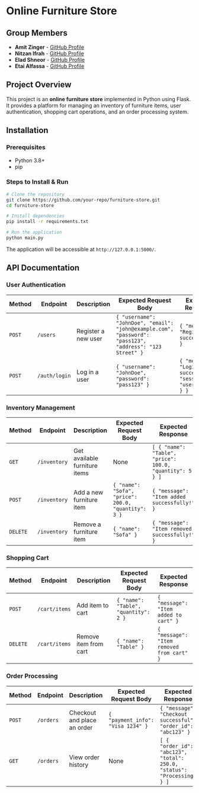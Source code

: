 # Online Furniture Store

## Group Members
- **Amit Zinger** - [GitHub Profile](https://github.com/Amit-Zinger)
- **Nitzan Ifrah** - [GitHub Profile](https://github.com/nitzanifrah)
- **Elad Shneor** - [GitHub Profile](https://github.com/EladShneor)
- **Etai Alfassa** - [GitHub Profile](https://github.com/EtaiAlfassa)

## Project Overview
This project is an **online furniture store** implemented in Python using Flask. It provides a platform for managing an inventory of furniture items, user authentication, shopping cart operations, and an order processing system.

## Installation

### Prerequisites
- Python 3.8+
- pip

### Steps to Install & Run
```bash
# Clone the repository
git clone https://github.com/your-repo/furniture-store.git
cd furniture-store

# Install dependencies
pip install -r requirements.txt

# Run the application
python main.py
```
The application will be accessible at `http://127.0.0.1:5000/`.

## API Documentation
### User Authentication
| Method | Endpoint | Description | Expected Request Body | Expected Response |
|--------|---------|-------------|------------------|------------------|
| `POST` | `/users` | Register a new user | `{ "username": "JohnDoe", "email": "john@example.com", "password": "pass123", "address": "123 Street" }` | `{ "message": "Registration successful!" }` |
| `POST` | `/auth/login` | Log in a user | `{ "username": "JohnDoe", "password": "pass123" }` | `{ "message": "Login successful!", "session": { "user_id": 1 } }` |

### Inventory Management
| Method | Endpoint | Description | Expected Request Body | Expected Response |
|--------|---------|-------------|------------------|------------------|
| `GET` | `/inventory` | Get available furniture items | None | `[ { "name": "Table", "price": 100.0, "quantity": 5 } ]` |
| `POST` | `/inventory` | Add a new furniture item | `{ "name": "Sofa", "price": 200.0, "quantity": 3 }` | `{ "message": "Item added successfully!" }` |
| `DELETE` | `/inventory` | Remove a furniture item | `{ "name": "Sofa" }` | `{ "message": "Item removed successfully!" }` |

### Shopping Cart
| Method | Endpoint | Description | Expected Request Body | Expected Response |
|--------|---------|-------------|------------------|------------------|
| `POST` | `/cart/items` | Add item to cart | `{ "name": "Table", "quantity": 2 }` | `{ "message": "Item added to cart" }` |
| `DELETE` | `/cart/items` | Remove item from cart | `{ "name": "Table" }` | `{ "message": "Item removed from cart" }` |

### Order Processing
| Method | Endpoint | Description | Expected Request Body | Expected Response |
|--------|---------|-------------|------------------|------------------|
| `POST` | `/orders` | Checkout and place an order | `{ "payment_info": "Visa 1234" }` | `{ "message": "Checkout successful", "order_id": "abc123" }` |
| `GET` | `/orders` | View order history | None | `[ { "order_id": "abc123", "total": 250.0, "status": "Processing" } ]` |


